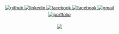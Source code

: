 <div align="center">
<a href="https://github.com/imranalways" target="_blank">
<img src=https://img.shields.io/badge/github-%2324292e.svg?&style=for-the-badge&logo=github&logoColor=white alt=github style="margin-bottom: 5px;" />
</a>
<a href="https://www.linkedin.com/in/imran-hossain-939b621b0/" target="_blank">
<img src=https://img.shields.io/badge/linkedin-%231E77B5.svg?&style=for-the-badge&logo=linkedin&logoColor=white alt=linkedin style="margin-bottom: 5px;" />
</a>
<a href="https://www.facebook.com/imranalwayz/" target="_blank">
<img src=https://img.shields.io/badge/facebook-%231877F2.svg?&style=for-the-badge&logo=facebook&logoColor=white alt=facebook style="margin-bottom: 5px;" />
</a>
 <a href="https://twitter.com/imranalwayz/" target="_blank">
<img src=https://img.shields.io/badge/twitter-%231DA1F2.svg?&style=for-the-badge&logo=twitter&logoColor=white alt=facebook style="margin-bottom: 5px;" />
</a>
 <a href="mailto:imran13854@gmail.com" target="_blank">
<img src=https://img.shields.io/badge/gmail-D14836?&style=for-the-badge&logo=gmail&logoColor=white alt=gmail style="margin-bottom: 5px;" />
</a>
</div>  

<div align="center">
</a>
 <a href="https://imranalways.github.io/Portfolio/" target="_blank">
<img src=https://img.shields.io/badge/Imran%20Hossain-Portfolio-red alt=portfolio style="margin-bottom: 5px;" />
</a>
</div> 



<br/>  

<div align="center">
<img src="https://komarev.com/ghpvc/?username=imranalways&&style=flat-square" align="center" />
</div>  

